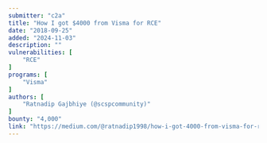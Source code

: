 ```yaml
---
submitter: "c2a"
title: "How I got $4000 from Visma for RCE"
date: "2018-09-25"
added: "2024-11-03"
description: ""
vulnerabilities: [
    "RCE"
]
programs: [
    "Visma"
]
authors: [
    "Ratnadip Gajbhiye (@scspcommunity)"
]
bounty: "4,000"
link: "https://medium.com/@ratnadip1998/how-i-got-4000-from-visma-for-rce-d541e6042086"
---
```




